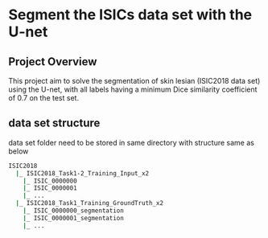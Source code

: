# Segment the ISICs data set with the U-net

## Project Overview
This project aim to solve the segmentation of skin lesian (ISIC2018 data set) using the U-net, with all labels having a minimum Dice similarity coefficient of 0.7 on the test set.

## data set structure

data set folder need to be stored in same directory with structure same as below
```bash
ISIC2018
  |_ ISIC2018_Task1-2_Training_Input_x2
    |_ ISIC_0000000
    |_ ISIC_0000001
    |_ ...
  |_ ISIC2018_Task1_Training_GroundTruth_x2
    |_ ISIC_0000000_segmentation
    |_ ISIC_0000001_segmentation
    |_ ...
```
